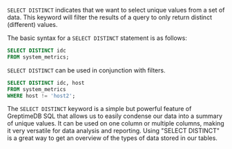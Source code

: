`SELECT DISTINCT` indicates that we want to select unique values from a set of data. This keyword will filter the
results of a query to only return distinct (different) values. 

The basic syntax for a `SELECT DISTINCT` statement is as follows:

```sql
SELECT DISTINCT idc
FROM system_metrics;
```

`SELECT DISTINCT` can be used in conjunction with filters.
```sql
SELECT DISTINCT idc, host
FROM system_metrics
WHERE host != 'host2';
```

The `SELECT DISTINCT` keyword is a simple but powerful feature of GreptimeDB SQL that allows us to easily condense
our data into a summary of unique values. It can be used on one column or multiple columns, making it very versatile
for data analysis and reporting. Using "SELECT DISTINCT" is a great way to get an overview of the types of data
stored in our tables.
